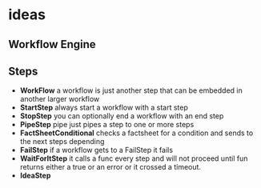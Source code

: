 # ideas

## Workflow Engine

## Steps


- **WorkFlow** a workflow is just another step that can be embedded in another larger workflow
- **StartStep** always start a workflow with a start step
- **StopStep** you can optionally end a workflow with an end step
- **PipeStep** pipe just pipes a step to one or more steps
- **FactSheetConditional** checks a factsheet for a condition and sends to the next steps depending
- **FailStep** if a workflow gets to a FailStep it fails
- **WaitForItStep** it calls a func every step and will not proceed until fun returns either a true or an error or it crossed a timeout.
- **IdeaStep**
